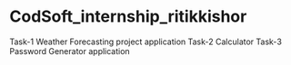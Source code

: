 # CodSoft_internship_ritikkishor
Task-1 Weather Forecasting project application
Task-2 Calculator
Task-3 Password Generator application
